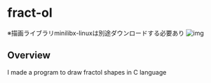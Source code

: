 # fract-ol
※描画ライブラリminilibx-linuxは別途ダウンロードする必要あり
![img](https://github.com/shkaya/fract-ol/blob/main/img/mandelbrot)

## Overview
I made a program to draw fractol shapes in C language